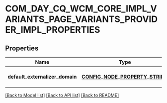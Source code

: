 # COM_DAY_CQ_WCM_CORE_IMPL_VARIANTS_PAGE_VARIANTS_PROVIDER_IMPL_PROPERTIES

## Properties
Name | Type | Description | Notes
------------ | ------------- | ------------- | -------------
**default_externalizer_domain** | [**CONFIG_NODE_PROPERTY_STRING**](configNodePropertyString.md) |  | [optional] [default to null]

[[Back to Model list]](../README.md#documentation-for-models) [[Back to API list]](../README.md#documentation-for-api-endpoints) [[Back to README]](../README.md)


